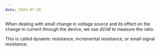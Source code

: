 ```yaml
---
date: 2024-07-20
---
```

When dealing with small change in voltage source and its effect on the change in current through the device, we use ${dV/}{dI}$ to measure the ratio. 

This is called dynamic resistance, incremental resistance, or small-signal resistance.

